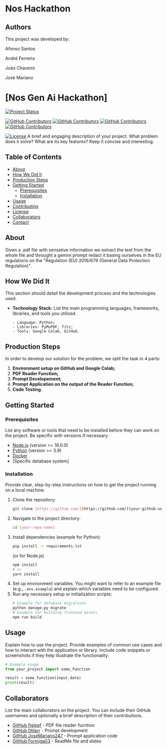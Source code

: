 # Nos Hackathon

## Authors

This project was developed by:

Afonso Santos

André Ferreira

João Chaveiro

José Mariano

# [Nos Gen Ai Hackathon]

[![Project Status](https://img.shields.io/badge/status-in%20development-green)](https://www.repostatus.org/#wip)

[![GitHub Contributors](https://img.shields.io/github/contributors/JoseMariano247)](https://github.com/JoseMariano247)
[![GitHub Contributors](https://img.shields.io/github/contributors/figipef)](https://github.com/figipef)
[![GitHub Contributors](https://img.shields.io/github/contributors/0tilarr)](https://github.com/0tilarr)
[![GitHub Contributors](https://img.shields.io/github/contributors/Formiga03)](https://github.com/Formiga03)

[![License](https://img.shields.io/badge/license-[Your%20License]-blue.svg)](LICENSE) A brief and engaging description of your project. What problem does it solve? What are its key features? Keep it concise and interesting.

## Table of Contents

- [About](#about)
- [How We Did It](#how-we-did-it)
- [Production Steps](#production-steps)
- [Getting Started](#getting-started)
  - [Prerequisites](#prerequisites)
  - [Installation](#installation)
- [Usage](#usage)
- [Contributing](#contributing)
- [License](#license)
- [Collaborators](#collaborators)
- [Contact](#contact)

## About

Given a .pdf file with sensative information we extract the text from the whole file and throught a gemini prompt redact it basing ourselves in the EU regulations on the "Regulation (EU) 2016/679 (General Data Protection Regulation)".

## How We Did It

This section should detail the development process and the technologies used.

- **Technology Stack:** List the main programming languages, frameworks, libraries, and tools you utilized.
  ```
  - Language: Python;
  - Libraries: PyMuPDF, fitz;
  - Tools: Google Colab, GitHub.
  ```
## Production Steps

In order to develop our solution for the problem, we split the task in 4 parts:

1.  **Environment setup on GitHub and Google Colab;**
2.  **PDF Reader Function;** 
3.  **Prompt Developement;** 
4.  **Prompt Application on the output of the Reader Function;**
5.  **Code Testing.**

## Getting Started



### Prerequisites

List any software or tools that need to be installed before they can work on the project. Be specific with versions if necessary.

- [Node.js](https://nodejs.org/) (version >= 16.0.0)
- [Python](https://www.python.org/) (version >= 3.9)
- [Docker](https://www.docker.com/)
- [Specific database system]

### Installation

Provide clear, step-by-step instructions on how to get the project running on a local machine.

1.  Clone the repository:
    ```bash
    git clone [https://github.com/](https://github.com/)[your-github-username]/[your-repo-name].git
    ```
2.  Navigate to the project directory:
    ```bash
    cd [your-repo-name]
    ```
3.  Install dependencies (example for Python):
    ```bash
    pip install -r requirements.txt
    ```
    (or for Node.js)
    ```bash
    npm install
    # or
    yarn install
    ```
4.  Set up environment variables. You might want to refer to an example file (e.g., `.env.example`) and explain which variables need to be configured.
5.  Run any necessary setup or initialization scripts:
    ```bash
    # Example for database migrations
    python manage.py migrate
    # Example for building frontend assets
    npm run build
    ```

## Usage

Explain how to use the project. Provide examples of common use cases and how to interact with the application or library. Include code snippets or screenshots if they help illustrate the functionality.

```python
# Example usage
from your_project import some_function

result = some_function(input_data)
print(result)
```


## Collaborators

List the main collaborators on the project. You can include their GitHub usernames and optionally a brief description of their contributions.

- [GitHub figipef](https://github.com/figipef) - PDF file reader fucntion
- [GitHub 0tilarr](https://github.com/0tilarr) - Prompt development
- [GitHub JoseMariano247](https://github.com/JoseMariano247) - Prompt application code
- [GitHub Formiga03](https://github.com/Formiga03) - ReadMe file and slides

